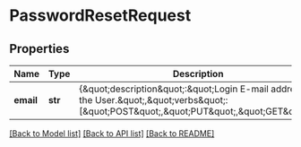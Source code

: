 # PasswordResetRequest

## Properties
Name | Type | Description | Notes
------------ | ------------- | ------------- | -------------
**email** | **str** | {\&quot;description\&quot;:\&quot;Login E-mail address of the User.\&quot;,\&quot;verbs\&quot;:[\&quot;POST\&quot;,\&quot;PUT\&quot;,\&quot;GET\&quot;]} | 

[[Back to Model list]](../README.md#documentation-for-models) [[Back to API list]](../README.md#documentation-for-api-endpoints) [[Back to README]](../README.md)


